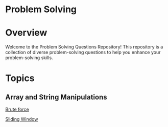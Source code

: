 # Problem Solving 

# Overview

Welcome to the Problem Solving Questions Repository! This repository is a collection of diverse problem-solving questions to help you enhance your problem-solving skills.

# Topics
## Array and String Manipulations

[Brute force](BruteForce)

[Sliding Window](SlidingWindow)